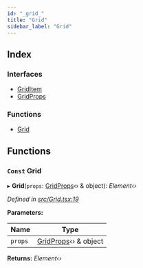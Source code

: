 ```yaml
---
id: "_grid_"
title: "Grid"
sidebar_label: "Grid"
---
```


## Index

### Interfaces

* [GridItem](../interfaces/_grid_.griditem.md)
* [GridProps](../interfaces/_grid_.gridprops.md)

### Functions

* [Grid](_grid_.md#const-grid)

## Functions

### `Const` Grid

▸ **Grid**(`props`: [GridProps](../interfaces/_grid_.gridprops.md)‹› & object): *Element‹›*

*Defined in [src/Grid.tsx:19](https://github.com/tarojsx/ui/blob/v0.11.0/src/Grid.tsx#L19)*

**Parameters:**

Name | Type |
------ | ------ |
`props` | [GridProps](../interfaces/_grid_.gridprops.md)‹› & object |

**Returns:** *Element‹›*
